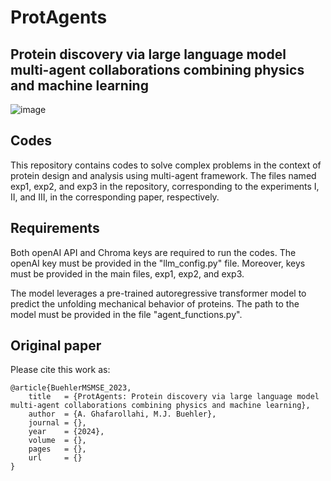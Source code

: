 # ProtAgents
## Protein discovery via large language model multi-agent collaborations combining physics and machine learning

![image](https://github.com/lamm-mit/ProtAgents/assets/101393859/6244cbc1-f910-496b-a68f-6a633e6aefde)

## Codes
This repository contains codes to solve complex problems in the context of protein design and analysis using multi-agent framework. The files named exp1, exp2, and exp3 in the repository, corresponding to the experiments I, II, and III, in the corresponding paper, respectively.   

## Requirements
Both openAI API and Chroma keys are required to run the codes. The openAI key must be provided in the "llm_config.py" file. Moreover, keys must be provided in the main files, exp1, exp2, and exp3. 

The model leverages a pre-trained autoregressive transformer model to predict the unfolding mechanical behavior of proteins. The path to the model must be provided in the file "agent_functions.py".

## Original paper

Please cite this work as:
```
@article{BuehlerMSMSE_2023,
    title   = {ProtAgents: Protein discovery via large language model multi-agent collaborations combining physics and machine learning},
    author  = {A. Ghafarollahi, M.J. Buehler},
    journal = {},
    year    = {2024},
    volume  = {},
    pages   = {},
    url     = {}
}
```
